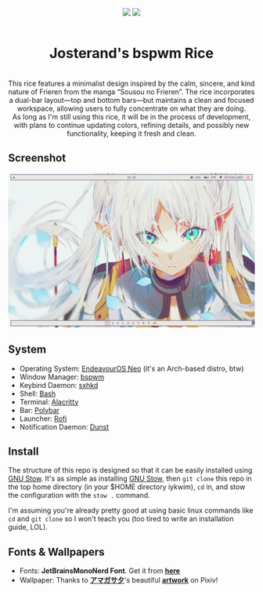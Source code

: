 <div align="center">
  <img src="https://img.shields.io/github/repo-size/josterand/frieren?color=E8E8E4&labelColor=513663&style=for-the-badge">
  <img src="https://img.shields.io/badge/bspwm-E8E8E4?&logo=bspwm&labelColor=513663&logoColor=E8E8E4&style=for-the-badge">
</div>

<div align="center">
  <br><h1>Josterand's bspwm Rice</h1><br>
  This rice features a minimalist design inspired by the calm, sincere, and kind nature of Frieren from the manga “Sousou no Frieren”. The rice incorporates a dual-bar layout—top and bottom bars—but maintains a clean and focused workspace, allowing users to fully concentrate on what they are doing.
</div>

<div align="center">
  As long as I'm still using this rice, it will be in the process of development, with plans to continue updating colors, refining details, and possibly new functionality, keeping it fresh and clean.
</div>

## Screenshot
<img src=".github/assets/screenshot.png">

## System
- Operating System: [EndeavourOS Neo](https://endeavouros.com/) (it's an Arch-based distro, btw)
- Window Manager: [bspwm](https://github.com/baskerville/bspwm)
- Keybind Daemon: [sxhkd](https://github.com/baskerville/sxhkd)
- Shell: [Bash](https://www.gnu.org/software/bash/)
- Terminal: [Alacritty](https://github.com/alacritty/alacritty)
- Bar: [Polybar](https://github.com/polybar/polybar)
- Launcher: [Rofi](https://github.com/davatorium/rofi)
- Notification Daemon: [Dunst](https://github.com/dunst-project/dunst)

## Install
The structure of this repo is designed so that it can be easily installed using [GNU Stow](https://www.gnu.org/software/stow/). It's as simple as installing [GNU Stow](https://www.gnu.org/software/stow/), then `git clone` this repo in the top home directory (in your $HOME directory iykwim), `cd` in, and stow the configuration with the `stow .` command. 

I'm assuming you're already pretty good at using basic linux commands like `cd` and `git clone` so I won't teach you (too tired to write an installation guide, LOL).

## Fonts & Wallpapers
- Fonts: **JetBrainsMonoNerd Font**. Get it from [**here**](https://github.com/ryanoasis/nerd-fonts/releases/download/v3.2.1/JetBrainsMono.zip)
- Wallpaper: Thanks to [**アマガサ夕**](https://www.pixiv.net/en/users/103396341)'s beautiful [**artwork**](https://www.pixiv.net/en/artworks/116085885) on Pixiv!
